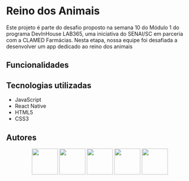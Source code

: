 # Reino dos Animais

Este projeto é parte do desafio proposto na semana 10 do Módulo 1 do programa DevInHouse LAB365, uma iniciativa do SENAI/SC em parceria com a CLAMED Farmácias. Nesta etapa, nossa equipe foi desafiada a desenvolver um app dedicado ao reino dos animais

## Funcionalidades

<!-- - Tela de login - [@Lucas-benkendorf](https://github.com/Lucas-benkendorf)
- Tela de cadastro de usuários - [@MatheusBrandalise](https://github.com/MatheusBrandalise)
- Tela de home de posts - [@henriquetorrescampos](https://github.com/henriquetorrescampos)
- Tela de visualização de posts - [@frankberwald](https://github.com/frankberwald) -->

## Tecnologias utilizadas

- JavaScript
- React Native
- HTML5
- CSS3

## Autores

<div align="center">
  <a href="https://github.com/frankberwald"><img src="https://avatars.githubusercontent.com/u/127545990?v=4" width="70px"/></a>
  <a href="https://github.com/henriquetorrescampos"><img src="https://avatars.githubusercontent.com/u/138634744?v=4" width="70px"/></a>
  <a href="https://github.com/Lucas-benkendorf"><img src="https://avatars.githubusercontent.com/u/174016317?v=4" width="70px"/></a>
  <a href="https://github.com/MatheusBrandalise"><img src="https://avatars.githubusercontent.com/u/42072670?v=4" width="70px"/></a>
  <a href="https://github.com/GustavoMeloCoelho"><img src="https://avatars.githubusercontent.com/u/90584080?v=4" width="70px"/></a>
</div>
